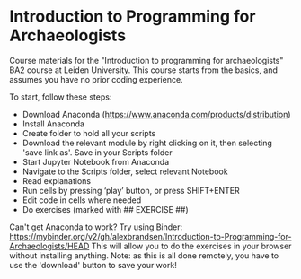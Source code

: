 # Introduction to Programming for Archaeologists
Course materials for the "Introduction to programming for archaeologists" BA2 course at Leiden University. This course starts from the basics, and assumes you have no prior coding experience.

To start, follow these steps:

- Download Anaconda (https://www.anaconda.com/products/distribution)
- Install Anaconda
- Create folder to hold all your scripts
- Download the relevant module by right clicking on it, then selecting 'save link as'. Save in your Scripts folder
- Start Jupyter Notebook from Anaconda
- Navigate to the Scripts folder, select relevant Notebook
- Read explanations
- Run cells by pressing ‘play’ button, or press SHIFT+ENTER
- Edit code in cells where needed
- Do exercises (marked with ## EXERCISE ##)

Can't get Anaconda to work? Try using Binder: https://mybinder.org/v2/gh/alexbrandsen/Introduction-to-Programming-for-Archaeologists/HEAD
This will allow you to do the exercises in your browser without installing anything. Note: as this is all done remotely, you have to use the 'download' button to save your work!

